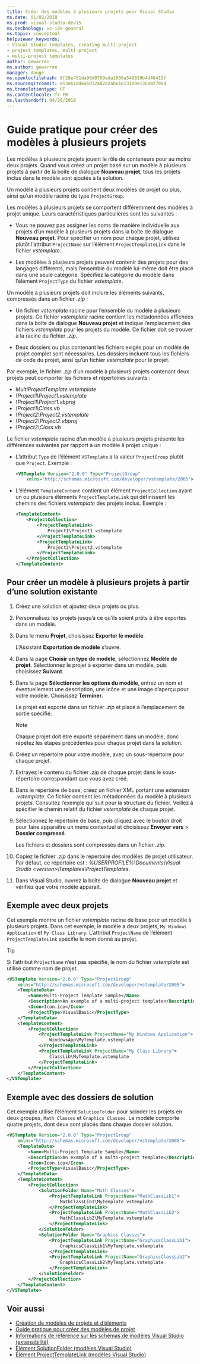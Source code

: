 ```yaml
---
title: Créer des modèles à plusieurs projets pour Visual Studio
ms.date: 01/02/2018
ms.prod: visual-studio-dev15
ms.technology: vs-ide-general
ms.topic: conceptual
helpviewer_keywords:
- Visual Studio templates, creating multi-project
- project templates, multi-project
- multi-project templates
author: gewarren
ms.author: gewarren
manager: douge
ms.openlocfilehash: 8f28e451da90d9709eda1886a549819b4d46415f
ms.sourcegitcommit: e13e61ddea6032a8282abe16131d9e136a927984
ms.translationtype: HT
ms.contentlocale: fr-FR
ms.lasthandoff: 04/26/2018
---
```

# <a name="how-to-create-multi-project-templates"></a>Guide pratique pour créer des modèles à plusieurs projets

Les modèles à plusieurs projets jouent le rôle de conteneurs pour au moins deux projets. Quand vous créez un projet basé sur un modèle à plusieurs projets à partir de la boîte de dialogue **Nouveau projet**, tous les projets inclus dans le modèle sont ajoutés à la solution.

Un modèle à plusieurs projets contient deux modèles de projet ou plus, ainsi qu’un modèle racine de type `ProjectGroup`.

Les modèles à plusieurs projets se comportent différemment des modèles à projet unique. Leurs caractéristiques particulières sont les suivantes :

- Vous ne pouvez pas assigner les noms de manière individuelle aux projets d’un modèle à plusieurs projets dans la boîte de dialogue **Nouveau projet**. Pour spécifier un nom pour chaque projet, utilisez plutôt l’attribut `ProjectName` sur l’élément `ProjectTemplateLink` dans le fichier *vstemplate*.

- Les modèles à plusieurs projets peuvent contenir des projets pour des langages différents, mais l’ensemble du modèle lui-même doit être placé dans une seule catégorie. Spécifiez la catégorie du modèle dans l’élément `ProjectType` du fichier *vstemplate*.

Un modèle à plusieurs projets doit inclure les éléments suivants, compressés dans un fichier *.zip* :

- Un fichier *vstemplate* racine pour l’ensemble du modèle à plusieurs projets. Ce fichier *vstemplate* racine contient les métadonnées affichées dans la boîte de dialogue **Nouveau projet** et indique l’emplacement des fichiers *vstemplate* pour les projets du modèle. Ce fichier doit se trouver à la racine du fichier *.zip*.

- Deux dossiers ou plus contenant les fichiers exigés pour un modèle de projet complet sont nécessaires. Les dossiers incluent tous les fichiers de code du projet, ainsi qu’un fichier *vstemplate* pour le projet.

Par exemple, le fichier *.zip* d’un modèle à plusieurs projets contenant deux projets peut comporter les fichiers et répertoires suivants :

- *MultiProjectTemplate.vstemplate*
- *\Project1\Project1.vstemplate*
- *\Project1\Project1.vbproj*
- *\Project1\Class.vb*
- *\Project2\Project2.vstemplate*
- *\Project2\Project2.vbproj*
- *\Project2\Class.vb*

Le fichier *vstemplate* racine d’un modèle à plusieurs projets présente les différences suivantes par rapport à un modèle à projet unique :

- L’attribut `Type` de l’élément `VSTemplate` a la valeur `ProjectGroup` plutôt que `Project`. Exemple :

    ```xml
    <VSTemplate Version="2.0.0" Type="ProjectGroup"
        xmlns="http://schemas.microsoft.com/developer/vstemplate/2005">
    ```

- L’élément `TemplateContent` contient un élément `ProjectCollection` ayant un ou plusieurs éléments `ProjectTemplateLink` qui définissent les chemins des fichiers *vstemplate* des projets inclus. Exemple :

    ```xml
    <TemplateContent>
        <ProjectCollection>
            <ProjectTemplateLink>
                Project1\Project1.vstemplate
            </ProjectTemplateLink>
            <ProjectTemplateLink>
                Project2\Project2.vstemplate
            </ProjectTemplateLink>
        </ProjectCollection>
    </TemplateContent>
    ```

## <a name="to-create-a-multi-project-template-from-an-existing-solution"></a>Pour créer un modèle à plusieurs projets à partir d’une solution existante

1. Créez une solution et ajoutez deux projets ou plus.

1. Personnalisez les projets jusqu’à ce qu’ils soient prêts à être exportés dans un modèle.

1. Dans le menu **Projet**, choisissez **Exporter le modèle**.

   L’Assistant **Exportation de modèle** s’ouvre.

1. Dans la page **Choisir un type de modèle**, sélectionnez **Modèle de projet**. Sélectionnez le projet à exporter dans un modèle, puis choisissez **Suivant**.

1. Dans la page **Sélectionner les options du modèle**, entrez un nom et éventuellement une description, une icône et une image d’aperçu pour votre modèle. Choisissez **Terminer**.

   Le projet est exporté dans un fichier *.zip* et placé à l’emplacement de sortie spécifié.

   > [!NOTE]
   > Chaque projet doit être exporté séparément dans un modèle, donc répétez les étapes précédentes pour chaque projet dans la solution.

1. Créez un répertoire pour votre modèle, avec un sous-répertoire pour chaque projet.

1. Extrayez le contenu du fichier *.zip* de chaque projet dans le sous-répertoire correspondant que vous avez créé.

1. Dans le répertoire de base, créez un fichier XML portant une extension *.vstemplate*. Ce fichier contient les métadonnées du modèle à plusieurs projets. Consultez l’exemple qui suit pour la structure du fichier. Veillez à spécifier le chemin relatif du fichier *vstemplate* de chaque projet.

1. Sélectionnez le répertoire de base, puis cliquez avec le bouton droit pour faire apparaître un menu contextuel et choisissez **Envoyer vers** > **Dossier compressé**.

   Les fichiers et dossiers sont compressés dans un fichier *.zip*.

1. Copiez le fichier *.zip* dans le répertoire des modèles de projet utilisateur. Par défaut, ce répertoire est : *%USERPROFILE%\Documents\Visual Studio \<version\>\Templates\ProjectTemplates*.

1. Dans Visual Studio, ouvrez la boîte de dialogue **Nouveau projet** et vérifiez que votre modèle apparaît.

## <a name="two-project-example"></a>Exemple avec deux projets

Cet exemple montre un fichier *vstemplate* racine de base pour un modèle à plusieurs projets. Dans cet exemple, le modèle a deux projets, `My Windows Application` et `My Class Library`. L’attribut `ProjectName` de l’élément `ProjectTemplateLink` spécifie le nom donné au projet.

> [!TIP]
> Si l’attribut `ProjectName` n’est pas spécifié, le nom du fichier *vstemplate* est utilisé comme nom de projet.

```xml
<VSTemplate Version="2.0.0" Type="ProjectGroup"
    xmlns="http://schemas.microsoft.com/developer/vstemplate/2005">
    <TemplateData>
        <Name>Multi-Project Template Sample</Name>
        <Description>An example of a multi-project template</Description>
        <Icon>Icon.ico</Icon>
        <ProjectType>VisualBasic</ProjectType>
    </TemplateData>
    <TemplateContent>
        <ProjectCollection>
            <ProjectTemplateLink ProjectName="My Windows Application">
                WindowsApp\MyTemplate.vstemplate
            </ProjectTemplateLink>
            <ProjectTemplateLink ProjectName="My Class Library">
                ClassLib\MyTemplate.vstemplate
            </ProjectTemplateLink>
        </ProjectCollection>
    </TemplateContent>
</VSTemplate>
```

## <a name="example-with-solution-folders"></a>Exemple avec des dossiers de solution

Cet exemple utilise l’élément `SolutionFolder` pour scinder les projets en deux groupes, `Math Classes` et `Graphics Classes`. Le modèle comporte quatre projets, dont deux sont placés dans chaque dossier solution.

```xml
<VSTemplate Version="2.0.0" Type="ProjectGroup"
    xmlns="http://schemas.microsoft.com/developer/vstemplate/2005">
    <TemplateData>
        <Name>Multi-Project Template Sample</Name>
        <Description>An example of a multi-project template</Description>
        <Icon>Icon.ico</Icon>
        <ProjectType>VisualBasic</ProjectType>
    </TemplateData>
    <TemplateContent>
        <ProjectCollection>
            <SolutionFolder Name="Math Classes">
                <ProjectTemplateLink ProjectName="MathClassLib1">
                    MathClassLib1\MyTemplate.vstemplate
                </ProjectTemplateLink>
                <ProjectTemplateLink ProjectName="MathClassLib2">
                    MathClassLib2\MyTemplate.vstemplate
                </ProjectTemplateLink>
            </SolutionFolder>
            <SolutionFolder Name="Graphics Classes">
                <ProjectTemplateLink ProjectName="GraphicsClassLib1">
                    GraphicsClassLib1\MyTemplate.vstemplate
                </ProjectTemplateLink>
                <ProjectTemplateLink ProjectName="GraphicsClassLib2">
                    GraphicsClassLib2\MyTemplate.vstemplate
                </ProjectTemplateLink>
            </SolutionFolder>
        </ProjectCollection>
    </TemplateContent>
</VSTemplate>
```

## <a name="see-also"></a>Voir aussi

- [Création de modèles de projets et d’éléments](../ide/creating-project-and-item-templates.md)
- [Guide pratique pour créer des modèles de projet](../ide/how-to-create-project-templates.md)
- [Informations de référence sur les schémas de modèles Visual Studio (extensibilité)](../extensibility/visual-studio-template-schema-reference.md)
- [Élément SolutionFolder (modèles Visual Studio)](../extensibility/solutionfolder-element-visual-studio-templates.md)
- [Élément ProjectTemplateLink (modèles Visual Studio)](../extensibility/projecttemplatelink-element-visual-studio-templates.md)
